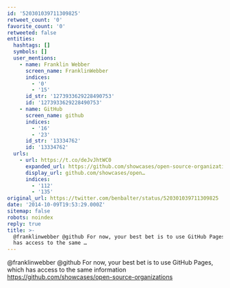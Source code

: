 ```yaml
---
id: '520301039711309825'
retweet_count: '0'
favorite_count: '0'
retweeted: false
entities:
  hashtags: []
  symbols: []
  user_mentions:
    - name: Franklin Webber
      screen_name: FranklinWebber
      indices:
        - '0'
        - '15'
      id_str: '1273933629228490753'
      id: '1273933629228490753'
    - name: GitHub
      screen_name: github
      indices:
        - '16'
        - '23'
      id_str: '13334762'
      id: '13334762'
  urls:
    - url: https://t.co/deJvJhtWC0
      expanded_url: https://github.com/showcases/open-source-organizations
      display_url: github.com/showcases/open…
      indices:
        - '112'
        - '135'
original_url: https://twitter.com/benbalter/status/520301039711309825
date: '2014-10-09T19:53:29.000Z'
sitemap: false
robots: noindex
reply: true
title: >-
  @franklinwebber @github For now, your best bet is to use GitHub Pages, which
  has access to the same …
---
```


@franklinwebber @github For now, your best bet is to use GitHub Pages, which has access to the same information https://github.com/showcases/open-source-organizations